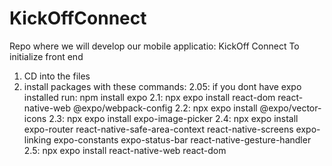 # KickOffConnect
Repo where we will develop our mobile applicatio: KickOff Connect
To initialize front end
1. CD into the files
2. install packages with these commands:
   2.05: if you dont have expo installed run: npm install expo
   2.1: npx expo install react-dom react-native-web @expo/webpack-config
   2.2: npx expo install @expo/vector-icons
   2.3: npx expo install expo-image-picker
   2.4: npx expo install expo-router react-native-safe-area-context react-native-screens expo-linking expo-constants expo-status-bar react-native-gesture-handler
   2.5: npx expo install react-native-web react-dom
